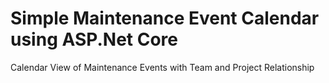 # Simple Maintenance Event Calendar using ASP.Net Core
Calendar View of Maintenance Events with Team and Project Relationship

